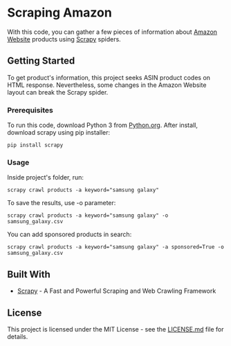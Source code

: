 # Scraping Amazon	

With this code, you can gather a few pieces of information about [Amazon Website](http://www.dropwizard.io/1.0.2/docs/) products using [Scrapy](https://scrapy.org/) spiders.

## Getting Started

To get product's information, this project seeks ASIN product codes on HTML response. Nevertheless, some changes in the Amazon Website layout can break the Scrapy spider.

### Prerequisites

To run this code, download Python 3 from [Python.org](https://www.python.org/). After install, download scrapy using pip installer:

```
pip install scrapy
```
### Usage

Inside project's folder, run:
```
scrapy crawl products -a keyword="samsung galaxy"
```
To save the results, use -o parameter:
```
scrapy crawl products -a keyword="samsung galaxy" -o samsung_galaxy.csv
```
You can add sponsored products in search:
```
scrapy crawl products -a keyword="samsung galaxy" -a sponsored=True -o samsung_galaxy.csv
```

## Built With

* [Scrapy](https://scrapy.org/) - A Fast and Powerful Scraping and Web Crawling Framework

## License

This project is licensed under the MIT License - see the [LICENSE.md](LICENSE) file for details.